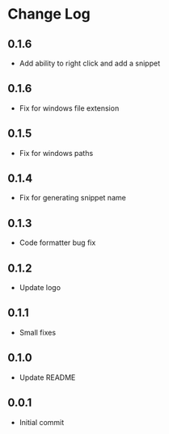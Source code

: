 # Change Log

## 0.1.6

- Add ability to right click and add a snippet

## 0.1.6

- Fix for windows file extension

## 0.1.5

- Fix for windows paths

## 0.1.4

- Fix for generating snippet name

## 0.1.3

- Code formatter bug fix

## 0.1.2

- Update logo

## 0.1.1

- Small fixes

## 0.1.0

- Update README

## 0.0.1

- Initial commit
